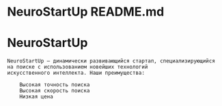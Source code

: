  # NeuroStartUp README.md
 
 # NeuroStartUp
	NeuroStartUp — динамически развивающийся стартап, специализирующийся на поиске с использованием новейших технологий 
	искусственного интеллекта. Наши преимущества:

        Высокая точность поиска
        Высокая скорость поиска
        Низкая цена

